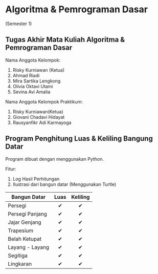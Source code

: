 # Algoritma & Pemrograman Dasar

(Semester 1)

## Tugas Akhir Mata Kuliah Algoritma & Pemrograman Dasar


Nama Anggota Kelompok:
1. Risky Kurniawan (Ketua)
2. Ahmad Riadi
3. Mira Sartika Lengkong
4. Olivia Oktavi Utami
5. Sevina Avi Amalia


Nama Anggota Kelompok Praktikum:
1. Risky Kurniawan(Ketua)
2. Giovani Chadavi Hidayat
3. Rausyanfikr Adi Karmayoga



## Program Penghitung Luas & Keliling Bangung Datar

Program dibuat dengan menggunakan Python.

Fitur:
1. Log Hasil Perhitungan
2. Ilustrasi dari bangun datar (Menggunakan Turtle)

| Bangun Datar         | Luas  | Keliling  |
| -------------------- |:-----:|:---------:|
| Persegi              | ✔    | ✔         |
| Persegi Panjang      | ✔    | ✔         |
| Jajar Genjang        | ✔    | ✔         |
| Trapesium            | ✔    | ✔         |
| Belah Ketupat        | ✔    | ✔         |
| Layang - Layang      | ✔    | ✔         |
| Segitiga             | ✔    | ✔         |
| Lingkaran            | ✔    | ✔         |
